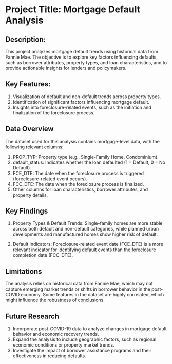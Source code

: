 # Project Title: Mortgage Default Analysis

## Description:
This project analyzes mortgage default trends using historical data from Fannie Mae. The objective is to explore key factors influencing defaults, such as borrower attributes, property types, and loan characteristics, and to provide actionable insights for lenders and policymakers.

## Key Features:
1. Visualization of default and non-default trends across property types.
2. Identification of significant factors influencing mortgage default.
3. Insights into foreclosure-related events, such as the initiation and finalization of the foreclosure process.

## Data Overview
The dataset used for this analysis contains mortgage-level data, with the following relevant columns:

1. PROP_TYP: Property type (e.g., Single-Family Home, Condominium).
2. default_status: Indicates whether the loan defaulted (1 = Default, 0 = No Default).
3. FCE_DTE: The date when the foreclosure process is triggered (foreclosure-related event occurs).
4. FCC_DTE: The date when the foreclosure process is finalized.
5. Other columns for loan characteristics, borrower attributes, and property details.

## Key Findings

1. Property Types & Default Trends:
Single-family homes are more stable across both default and non-default categories, while planned urban developments and manufactured homes show higher risk of default.

2. Default Indicators:
Foreclosure-related event date (FCE_DTE) is a more relevant indicator for identifying default events than the foreclosure completion date (FCC_DTE).

## Limitations
The analysis relies on historical data from Fannie Mae, which may not capture emerging market trends or shifts in borrower behavior in the post-COVID economy.
Some features in the dataset are highly correlated, which might influence the robustness of conclusions.

## Future Research
1. Incorporate post-COVID-19 data to analyze changes in mortgage default behavior and economic recovery trends.
2. Expand the analysis to include geographic factors, such as regional economic conditions or property market trends.
3. Investigate the impact of borrower assistance programs and their effectiveness in reducing defaults.